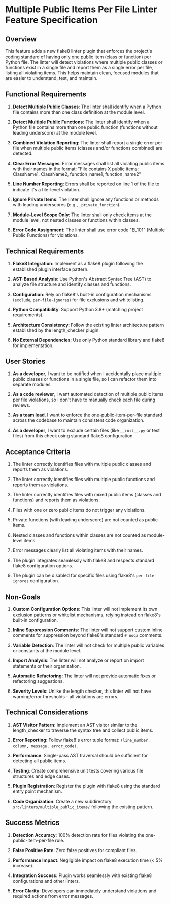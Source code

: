 # Multiple Public Items Per File Linter Feature Specification

## Overview

This feature adds a new flake8 linter plugin that enforces the project's coding standard of having only one public item (class or function) per Python file. The linter will detect violations where multiple public classes or functions exist in a single file and report them as a single error per file, listing all violating items. This helps maintain clean, focused modules that are easier to understand, test, and maintain.

## Functional Requirements

1. **Detect Multiple Public Classes**: The linter shall identify when a Python file contains more than one class definition at the module level.

2. **Detect Multiple Public Functions**: The linter shall identify when a Python file contains more than one public function (functions without leading underscore) at the module level.

3. **Combined Violation Reporting**: The linter shall report a single error per file when multiple public items (classes and/or functions combined) are detected.

4. **Clear Error Messages**: Error messages shall list all violating public items with their names in the format: "File contains X public items: ClassName1, ClassName2, function_name1, function_name2"

5. **Line Number Reporting**: Errors shall be reported on line 1 of the file to indicate it's a file-level violation.

6. **Ignore Private Items**: The linter shall ignore any functions or methods with leading underscores (e.g., `_private_function`).

7. **Module-Level Scope Only**: The linter shall only check items at the module level, not nested classes or functions within classes.

8. **Error Code Assignment**: The linter shall use error code "EL101" (Multiple Public Functions) for violations.

## Technical Requirements

1. **Flake8 Integration**: Implement as a flake8 plugin following the established plugin interface pattern.

2. **AST-Based Analysis**: Use Python's Abstract Syntax Tree (AST) to analyze file structure and identify classes and functions.

3. **Configuration**: Rely on flake8's built-in configuration mechanisms (`exclude`, `per-file-ignores`) for file exclusions and whitelisting.

4. **Python Compatibility**: Support Python 3.8+ (matching project requirements).

5. **Architecture Consistency**: Follow the existing linter architecture pattern established by the length_checker plugin.

6. **No External Dependencies**: Use only Python standard library and flake8 for implementation.

## User Stories

1. **As a developer**, I want to be notified when I accidentally place multiple public classes or functions in a single file, so I can refactor them into separate modules.

2. **As a code reviewer**, I want automated detection of multiple public items per file violations, so I don't have to manually check each file during reviews.

3. **As a team lead**, I want to enforce the one-public-item-per-file standard across the codebase to maintain consistent code organization.

4. **As a developer**, I want to exclude certain files (like `__init__.py` or test files) from this check using standard flake8 configuration.

## Acceptance Criteria

1. The linter correctly identifies files with multiple public classes and reports them as violations.

2. The linter correctly identifies files with multiple public functions and reports them as violations.

3. The linter correctly identifies files with mixed public items (classes and functions) and reports them as violations.

4. Files with one or zero public items do not trigger any violations.

5. Private functions (with leading underscore) are not counted as public items.

6. Nested classes and functions within classes are not counted as module-level items.

7. Error messages clearly list all violating items with their names.

8. The plugin integrates seamlessly with flake8 and respects standard flake8 configuration options.

9. The plugin can be disabled for specific files using flake8's `per-file-ignores` configuration.

## Non-Goals

1. **Custom Configuration Options**: This linter will not implement its own exclusion patterns or whitelist mechanisms, relying instead on flake8's built-in configuration.

2. **Inline Suppression Comments**: The linter will not support custom inline comments for suppression beyond flake8's standard `# noqa` comments.

3. **Variable Detection**: The linter will not check for multiple public variables or constants at the module level.

4. **Import Analysis**: The linter will not analyze or report on import statements or their organization.

5. **Automatic Refactoring**: The linter will not provide automatic fixes or refactoring suggestions.

6. **Severity Levels**: Unlike the length checker, this linter will not have warning/error thresholds - all violations are errors.

## Technical Considerations

1. **AST Visitor Pattern**: Implement an AST visitor similar to the length_checker to traverse the syntax tree and collect public items.

2. **Error Reporting**: Follow flake8's error tuple format: `(line_number, column, message, error_code)`.

3. **Performance**: Single-pass AST traversal should be sufficient for detecting all public items.

4. **Testing**: Create comprehensive unit tests covering various file structures and edge cases.

5. **Plugin Registration**: Register the plugin with flake8 using the standard entry point mechanism.

6. **Code Organization**: Create a new subdirectory `src/linters/multiple_public_items/` following the existing pattern.

## Success Metrics

1. **Detection Accuracy**: 100% detection rate for files violating the one-public-item-per-file rule.

2. **False Positive Rate**: Zero false positives for compliant files.

3. **Performance Impact**: Negligible impact on flake8 execution time (< 5% increase).

4. **Integration Success**: Plugin works seamlessly with existing flake8 configurations and other linters.

5. **Error Clarity**: Developers can immediately understand violations and required actions from error messages.